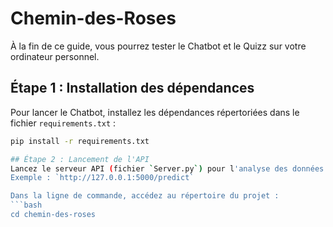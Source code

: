 # Chemin-des-Roses

À la fin de ce guide, vous pourrez tester le Chatbot et le Quizz sur votre ordinateur personnel.

## Étape 1 : Installation des dépendances
Pour lancer le Chatbot, installez les dépendances répertoriées dans le fichier `requirements.txt` :

```bash
pip install -r requirements.txt

## Étape 2 : Lancement de l'API
Lancez le serveur API (fichier `Server.py`) pour l'analyse des données et la prédiction, avec le point de terminaison suivant :
Exemple : `http://127.0.0.1:5000/predict`

Dans la ligne de commande, accédez au répertoire du projet :
```bash
cd chemin-des-roses


